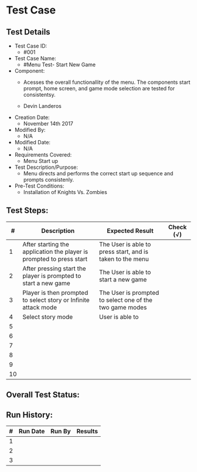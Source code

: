 # Test Case 

## Test Details

* Test Case ID:
  * #001
* Test Case Name:
  * #Menu Test- Start New Game 
* Component: 
  * Acesses the overall functionallity of the menu. The components start prompt, home screen, and game mode selection are tested for consistentsy.  
 
  * Devin Landeros
* Creation Date:
  * November 14th 2017
* Modified By:
  * N/A
* Modified Date:
  * N/A
* Requirements Covered:
  * Menu Start up
* Test Description/Purpose:
  * Menu directs and performs the correct start up sequence and prompts consistenly.
* Pre-Test Conditions:
  * Installation of Knights Vs. Zombies 
## Test Steps: 
| # | Description | Expected Result | Check (√) |
| --- | --- | --- | --- |
| 1 | After starting the application the player is prompted to press start | The User is able to press start, and is taken to the menu | |			
| 2 | After pressing start the player is prompted to start a new game | The User is able to start a new game | |			
| 3 | Player is then prompted to select story or Infinite attack mode | The User is prompted to select one of the two game modes | |			
| 4 | Select story mode | User is able to  | |			
| 5 | | | |			
| 6 | | | |			
| 7 | | | |			
| 8 | | | |			
| 9 | | | |			
| 10 | | | |			

## Overall Test Status:



## Run History:
| # |	Run Date |	Run By |	Results |
| --- | --- | --- | --- |
| 1 | | | |			
| 2 | | | |			
| 3 | | | |			

